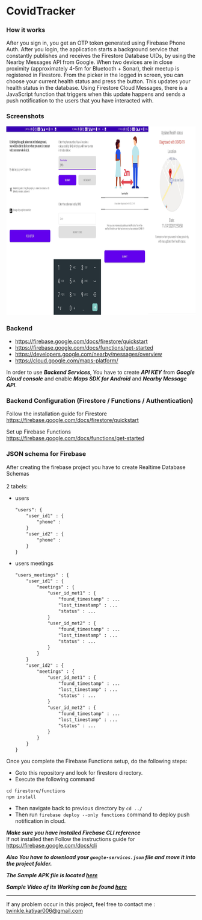 # CovidTracker

### How it works
After you sign in, you get an OTP token generated using Firebase Phone Auth. After you login, the application starts a background service that constantly publishes and receives the Firestore Database UIDs, by using the Nearby Messages API from Google. When two devices are in close proximity (approximately 4-5m for Bluetooth + Sonar), their meetup is registered in Firestore.
From the picker in the logged in screen, you can choose your current health status and press the button. This updates your health status in the database. Using Firestore Cloud Messages, there is a JavaScript function that triggers when this update happens and sends a push notification to the users that you have interacted with.

### Screenshots
<img src="/Screenshots/screenshot.jpg" height=500 width=100%>

### Backend
- https://firebase.google.com/docs/firestore/quickstart
- https://firebase.google.com/docs/functions/get-started
- https://developers.google.com/nearby/messages/overview
- https://cloud.google.com/maps-platform/

In order to use ***Backend Services***, You have to create ***API KEY*** from ***Google Cloud console*** and enable ***Maps SDK for Android*** and ***Nearby Message API***. 

### Backend Configuration (Firestore / Functions / Authentication)
Follow the installation guide for Firestore \
https://firebase.google.com/docs/firestore/quickstart

Set up Firebase Functions \
https://firebase.google.com/docs/functions/get-started 


### JSON schema for Firebase
After creating the firebase project you have to create Realtime Database Schemas \
\
2 tabels:
- users
    ```
    "users": {
        "user_id1" : {
            "phone" :
        }
        "user_id2" : {
            "phone" :
        }
    }
    ```

- users meetings
    ```
    "users_meetings" : {
        "user_id1" : {
            "meetings" : {
                "user_id_met1" : {
                    "found_timestamp" : ...
                    "lost_timestamp" : ...
                    "status" : ...
                }
                "user_id_met2" : {
                    "found_timestamp" : ...
                    "lost_timestamp" : ...
                    "status" : ...
                }
            }
        }
        "user_id2" : {
            "meetings" : {
                "user_id_met1" : {
                    "found_timestamp" : ...
                    "lost_timestamp" : ...
                    "status" : ...
                }
                "user_id_met2" : {
                    "found_timestamp" : ...
                    "lost_timestamp" : ...
                    "status" : ...
                }
            }
        }
    }
    ```

Once you complete the Firebase Functions setup, do the following steps:
- Goto this repository and look for firestore directory.
- Execute the following command
```
cd firestore/functions
npm install
```
- Then navigate back to previous directory by  ``` cd ../ ```
- Then run ``` firebase deploy --only functions ``` command to deploy push notification in cloud.

***Make sure you have installed Firebase CLI reference***\
If not installed then Follow the instructions guide for \
https://firebase.google.com/docs/cli

***Also You have to download your ```google-services.json``` file and move it into the project folder.***

***The Sample APK file is located [here](https://github.com/twinkle-katiyar/CovidTracker/blob/master/debug/app-debug.apk)***

***Sample Video of its Working can be found [here](https://www.youtube.com/watch?v=Zp8j5FFrXLE)***

---

If any problem occur in this project, feel free to contact me : <twinkle.katiyar006@gmail.com>

